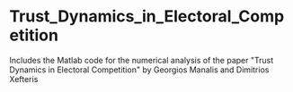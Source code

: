 # Trust_Dynamics_in_Electoral_Competition
Includes the Matlab code for the numerical analysis of the paper "Trust Dynamics in Electoral Competition" by Georgios Manalis and Dimitrios Xefteris
